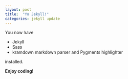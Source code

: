 ```yaml
---
layout: post
title:  "Yo Jekyll!"
categories: jekyll update
---
```


You now have

- Jekyll
- Sass
- kramdown markdown parser and Pygments highlighter

installed.

**Enjoy coding!**
